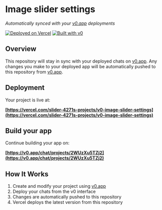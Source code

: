# Image slider settings

*Automatically synced with your [v0.app](https://v0.app) deployments*

[![Deployed on Vercel](https://img.shields.io/badge/Deployed%20on-Vercel-black?style=for-the-badge&logo=vercel)](https://vercel.com/slider-4271s-projects/v0-image-slider-settings)
[![Built with v0](https://img.shields.io/badge/Built%20with-v0.app-black?style=for-the-badge)](https://v0.app/chat/projects/2WUzXu5TZj2)

## Overview

This repository will stay in sync with your deployed chats on [v0.app](https://v0.app).
Any changes you make to your deployed app will be automatically pushed to this repository from [v0.app](https://v0.app).

## Deployment

Your project is live at:

**[https://vercel.com/slider-4271s-projects/v0-image-slider-settings](https://vercel.com/slider-4271s-projects/v0-image-slider-settings)**

## Build your app

Continue building your app on:

**[https://v0.app/chat/projects/2WUzXu5TZj2](https://v0.app/chat/projects/2WUzXu5TZj2)**

## How It Works

1. Create and modify your project using [v0.app](https://v0.app)
2. Deploy your chats from the v0 interface
3. Changes are automatically pushed to this repository
4. Vercel deploys the latest version from this repository